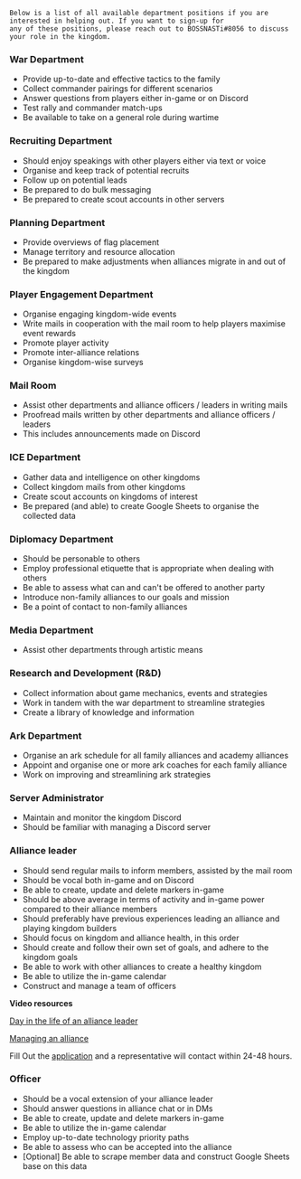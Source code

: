 ```
Below is a list of all available department positions if you are interested in helping out. If you want to sign-up for 
any of these positions, please reach out to BOSSNASTi#8056 to discuss your role in the kingdom. 
```

### War Department

- Provide up-to-date and effective tactics to the family
- Collect commander pairings for different scenarios
- Answer questions from players either in-game or on Discord
- Test rally and commander match-ups
- Be available to take on a general role during wartime

### Recruiting Department

- Should enjoy speakings with other players either via text or voice
- Organise and keep track of potential recruits
- Follow up on potential leads
- Be prepared to do bulk messaging
- Be prepared to create scout accounts in other servers

### Planning Department

- Provide overviews of flag placement
- Manage territory and resource allocation
- Be prepared to make adjustments when alliances migrate in and out of the kingdom

### Player Engagement Department

- Organise engaging kingdom-wide events
- Write mails in cooperation with the mail room to help players maximise event rewards
- Promote player activity
- Promote inter-alliance relations
- Organise kingdom-wise surveys

### Mail Room

- Assist other departments and alliance officers / leaders in writing mails
- Proofread mails written by other departments and alliance officers / leaders
- This includes announcements made on Discord

### ICE Department

- Gather data and intelligence on other kingdoms
- Collect kingdom mails from other kingdoms
- Create scout accounts on kingdoms of interest
- Be prepared (and able) to create Google Sheets to organise the collected data

### Diplomacy Department

- Should be personable to others
- Employ professional etiquette that is appropriate when dealing with others
- Be able to assess what can and can't be offered to another party
- Introduce non-family alliances to our goals and mission
- Be a point of contact to non-family alliances

### Media Department

- Assist other departments through artistic means

### Research and Development (R&D)

- Collect information about game mechanics, events and strategies
- Work in tandem with the war department to streamline strategies
- Create a library of knowledge and information

### Ark Department

- Organise an ark schedule for all family alliances and academy alliances
- Appoint and organise one or more ark coaches for each family alliance
- Work on improving and streamlining ark strategies

### Server Administrator

- Maintain and monitor the kingdom Discord
- Should be familiar with managing a Discord server

### Alliance leader

- Should send regular mails to inform members, assisted by the mail room
- Should be vocal both in-game and on Discord
- Be able to create, update and delete markers in-game
- Should be above average in terms of activity and in-game power compared to their alliance members
- Should preferably have previous experiences leading an alliance and playing kingdom builders
- Should focus on kingdom and alliance health, in this order
- Should create and follow their own set of goals, and adhere to the kingdom goals
- Be able to work with other alliances to create a healthy kingdom
- Be able to utilize the in-game calendar
- Construct and manage a team of officers

__Video resources__

[Day in the life of an alliance leader](https://www.youtube.com/watch?v=97hzOCN5pV8)

[Managing an alliance](https://www.youtube.com/watch?v=sWNTCymh1-c)

Fill Out
the [application](https://docs.google.com/forms/d/e/1FAIpQLSd6olvtwcAp8HDftPg8JhlaoOOZoD5FQglQdmEdrfzZRQyRPA/viewform)
and a representative will contact within 24-48 hours.

### Officer

- Should be a vocal extension of your alliance leader
- Should answer questions in alliance chat or in DMs
- Be able to create, update and delete markers in-game
- Be able to utilize the in-game calendar
- Employ up-to-date technology priority paths
- Be able to assess who can be accepted into the alliance
- [Optional] Be able to scrape member data and construct Google Sheets base on this data